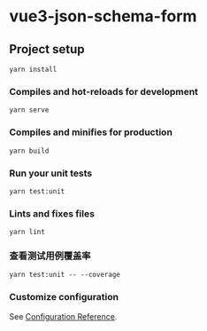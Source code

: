 # vue3-json-schema-form

## Project setup

```
yarn install
```

### Compiles and hot-reloads for development

```
yarn serve
```

### Compiles and minifies for production

```
yarn build
```

### Run your unit tests

```
yarn test:unit
```

### Lints and fixes files

```
yarn lint
```

### 查看测试用例覆盖率

```
yarn test:unit -- --coverage
```

### Customize configuration

See [Configuration Reference](https://cli.vuejs.org/config/).
